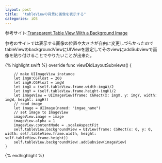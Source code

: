 ```yaml
---
layout: post
title:  "tableViewの背景に画像を表示する"
categories: iOS
---
```


参考サイト:[Transparent Table View With a Background Image](https://grokswift.com/transparent-table-view/)

参考のサイトでは表示する画像の位置や大きさが自由に変更しづらかったので
tableViewのbackgroundViewにUIViewを設定してそのviewにaddSubviewで画像を貼り付けることでやりたいことが出来た。

{% highlight swift %}
override func viewDidLayoutSubviews() {
        
        // make UIImageView instance
        let imgW:CGFloat = 200
        let imgH:CGFloat = imgW
        let imgX = (self.tableView.frame.width-imgW)/2
        let imgY = (self.tableView.frame.height-imgH)/2
        let imageView = UIImageView(frame: CGRect(x: imgX, y: imgY, width: imgW, height: imgH))
        // read image
        let image = UIImage(named: "imgae_name")
        // set image to ImageView
        imageView.image = image
        imageView.alpha = 1
        imageView.contentMode = .scaleAspectFit
        self.tableView.backgroundView = UIView(frame: CGRect(x: 0, y: 0, width: self.tableView.frame.width, height: self.tableView.frame.height))
        self.tableView.backgroundView!.addSubview(imageView)
    }
    
{% endhighlight %}
